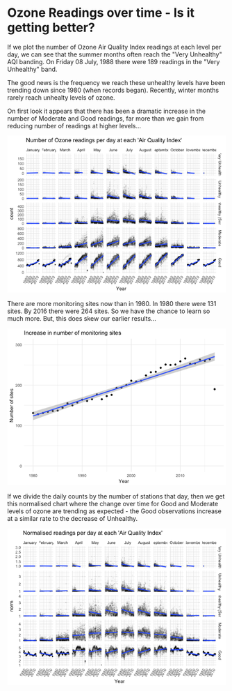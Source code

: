 # Ozone Readings over time - Is it getting better?





If we plot the number of Ozone Air Quality Index readings at each level per day, we can see that the summer months often reach the "Very Unhealthy" AQI banding. On Friday 08 July, 1988 there were 189 readings in the "Very Unhealthy" band.

The good news is the frequency we reach these unhealthy levels have been trending down since 1980 (when records began). Recently, winter months rarely reach unhealty levels of ozone.

On first look it appears that there has been a dramatic increase in the number of Moderate and Good readings, far more than we gain from reducing number of readings at higher levels...

![](DailyAQA_files/figure-markdown_strict/unnamed-chunk-3-1.png)<!-- -->



There are more monitoring sites now than in 1980. In 1980 there were 131 sites. By 2016 there were 264 sites. So we have the chance to learn so much more. But, this does skew our earlier results...

![](DailyAQA_files/figure-markdown_strict/unnamed-chunk-5-1.png)<!-- -->


If we divide the daily counts by the number of stations that day, then we get this normalised chart where the change over time for Good and Moderate levels of ozone are trending as expected - the Good observations increase at a similar rate to the decrease of Unhealthy.

![](DailyAQA_files/figure-markdown_strict/unnamed-chunk-6-1.png)<!-- -->

